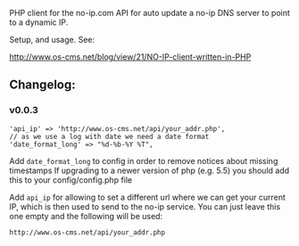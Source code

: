 PHP client for the no-ip.com API for auto update a no-ip DNS server to point to a dynamic IP.

Setup, and usage. See: 

http://www.os-cms.net/blog/view/21/NO-IP-client-written-in-PHP

## Changelog: 

### v0.0.3

    'api_ip' => 'http://www.os-cms.net/api/your_addr.php',
    // as we use a log with date we need a date format
    'date_format_long' => "%d-%b-%Y %T",
Add `date_format_long` to config in order to remove notices about missing timestamps
If upgrading to a newer version of php (e.g. 5.5) you should add this to your
config/config.php file

Add `api_ip` for allowing to set a different url where we can get your current IP, 
which is then used to send to the no-ip service. You can just leave this one empty
and the following will be used: 

    http://www.os-cms.net/api/your_addr.php

